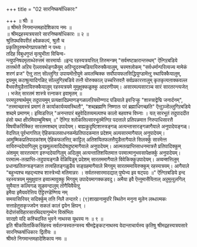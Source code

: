 +++
title = "02 सारनिष्कर्षाधिकारः"

+++
॥ श्रीः ॥  
॥ श्रीमते निगमान्तमहादेशिकाय नमः ॥  
॥ श्रीमद्रहस्यत्रयसारे सारनिष्कर्षाधिकारः ॥ २ ॥  
श्रुतिपथविपरीतं क्ष्वेळकल्पं, श्रुतौ च  
प्रकृतिपुरुषभोगप्रापकांशो न पथ्यः ।  
तदिह विबुधगुप्तं मृत्युभीता विचिन्व-  
न्त्युपनिषदमृताब्धेरुत्तमं सारमार्याः ॥इन्द रहस्यत्रयत्तिल् तिरुमन्त्रम् "सर्वमष्टाक्षरान्तस्थम्" ऎऩ्गिऱबडिये तऩ्ऩर्थत्तै अऱिय ऎल्लावर्थङ्गळैयुम् अऱिन्दुदरुम्बडियायिरुक्कैयालुम्, चरमश्लोकम् "सर्वधर्मान्परित्यज्य मामेकं शरणं व्रज" ऎऩ्ऱु ताऩ् सॊल्लुगिऱ उपायमॊऩ्ऱैयुमे अवलम्बिक्क सर्वोपायफलसिद्धियुण्डामॆऩ्ऱु स्थापिक्कैयालुम्, द्वयमुम् कठश्रुत्यादिगळिऱ् सॊल्लुगिऱबडिये तऩ्ऩै यॊरुक्काल् उच्चरित्तवऩै सर्वप्रकारत्तालुम् कृतकृत्यऩाक्कवल्ल वैभवत्तैयुडैत्तायिरुक्कैयालुम् रहस्यत्रयमे मुमुक्षुक्कळुक्कु आदरणीयम्। असारमल्पसारञ्च सारं सारतरन्त्यजेत् । भजेत् सारतमं शास्त्रे रत्नाकर इवामृतम् ॥  
परमपुरुषार्थमुम् तदुपायमुम् प्रत्यक्षादिप्रमाणङ्गळालऱियवॊण्णाद पडियाले इवऱ्ऱिऱ्कु "शास्त्राद्वेद्मि जनार्दनम्", "तस्माच्छास्त्रं प्रमाणं ते कार्याकार्यव्यवस्थितौ", "शब्दब्रह्मणि निष्णातः परं ब्रह्माधिगच्छति" ऎऩ्ऱुञ्जॊल्लुगिऱबडिये शब्दमे प्रमाणम्। इव्विडत्तिल् "अनन्तपारं बहुवेदितव्यमल्पश्च कालो बहवश्च विघ्नाः । यत् सारभूतं तदुपाददीत हंसो यथा क्षीरमिवाम्बुमिश्रम् ॥" ऎऩ्गिऱ श्लोकत्तिल्सारभूतमॆऩ्गिऱ पदत्ताले प्रतिपन्नमाऩ निरुपाधिसारत्तै विषयीकरिक्किऱ सारतमशब्दम् उपादेयम्। बाह्यकुदृष्टिशास्त्रङ्गळ् अत्यन्तासारङ्गळागैयाले अनुपादेयङ्गळ्। वेदत्तिल् पूर्वभागत्तिल् ऐहिकफलसाधनकर्मप्रतिपादकमाऩ प्रदेशम् अल्पसारमागैयाल् अनुपादेयम्। आमुष्मिकप्रतिपादकांशम् ऐहिकफलत्तिऱ् काट्टिल् अतिशयितफलत्तैयुडैत्तागैयाले सिलर्क्कु सारमॆऩ्ऩ वायिरुन्ददेयागिलुम् दुःखमूलत्वादिदोषदुष्टमागैयाले अनुपादेयम्। आत्मतत्प्राप्तिसाधनमात्रत्तै प्रतिपादिक्कुम् अंशमुम् सारतरमाग इरुन्ददेयागिलुम् अदिलुम् अत्यन्तातिशयितमाऩ परमात्मानुभवसापेक्षर्क्कु अनुपादेयम्। परमात्म-तत्प्राप्ति-तदुपायङ्गळै वॆळियिडुम् प्रदेशम् सारतममागैयाले विवेकिक्कुउपादेयम्। अव्वम्शत्तिलुम् प्रधानप्रतितन्त्रङ्गळाऩ तत्त्वहितङ्गळुडैय सङ्ग्रहमागैयाले मिगवुम् सारतममायिरुक्कुम् रहस्यत्रयम्। आगैयाले "बहुभ्यश्च महद्भ्यश्च शास्त्रेभ्यो मतिमान्नरः । सर्वतस्सारमादद्यात् पुष्पेभ्य इव षट्पदः ॥" ऎऩ्गिऱबडिये इन्द रहस्यत्रयम् मुमुक्षुवाऩ इव्वात्मावुक्कु मिगवुम् उपादेयमागक्कडवदु। अमैया इवै ऎऩ्ऩुमासैयिऩाल् अऱुमूऩ्ऱुलगिल्  
सुमैयाऩ कल्विगळ् सूऴवन्दालुम् तॊगैयिवैयॆऩ्ऱु  
इमैया इमैयवरेत्तिय ऎट्टिरण्डॆण्णिय नम्  
समयासिरियर् सदिर्क्कुम् तऩि निलै तन्दऩरे। (९)शाखानामुपरि स्थितेन मनुना मूलेन लब्धात्मकः  
सत्ताहेतुसकृज्जपेन सकलं कालं द्वयेन क्षिपन् ।  
वेदोत्तंसविहारसारथिदयागुम्भेन विस्रंभितः  
सारज्ञो यदि कश्चिदस्ति भुवने नाथस्स यूथस्य नः ॥ ९ ॥  
इति श्रीकवितार्किकसिंहस्य सर्वतन्त्रस्वतन्त्रस्य श्रीमद्वेङ्कटनाथस्य वेदान्ताचार्यस्य कृतिषु श्रीमद्रहस्यत्रयसारे  
सारनिष्कर्षाधिकारः द्वितीयः ॥  
श्रीमते निगमान्तमहादेशिकाय नमः ॥